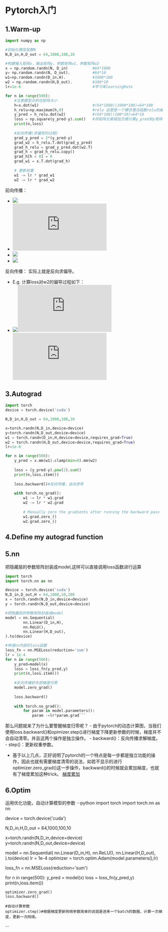 # Pytorch入门
## 1.Warm-up
```python
import numpy as np

#初始化模型层数N
N,D_in,H,D_out = 64,1000,100,10

#构建输入矩阵x，输出矩阵y，参数矩阵w1，参数矩阵w2
x = np.random.randn(N, D_in)           #64*1000
y= np.random.randn(N, D_out).          #64*10
w1=np.random.randn(D_in,H).            #1000*100
w2 = np.random.randn(H,D_out).         #100*10
lr=1e-6                                #学习率learningRate

for n in range(500):
    #注意模型点积后矩阵大小
    h=x.dot(w1)                        #(64*1000)(1000*100)=64*100
    h_relu=np.maximum(h,0)             #relu 这里是一个模仿激活函数relu的操作，直接屏蔽了小于0的值
    y_pred = h_relu.dot(w2)            #(64*100)(100*10)=64*10
    loss = np.square(y_pred-y).sum()   #将矩阵元素相加方便计算y_pred和y矩阵的差值，开平方为了扩大元素值之间的差距方便更好的学习
    print(n,loss)
    
    #反向传播(求偏导的过程)
    grad_y_pred = 2*(y_pred-y)
    grad_w2 = h_relu.T.dot(grad_y_pred)
    grad_h_relu = grad_y_pred.dot(w2.T)
    grad_h = grad_h_relu.copy()
    grad_h[h < 0] = 0
    grad_w1 = x.T.dot(grad_h)
 
    # 更新权重
    w1 -= lr * grad_w1
    w2 -= lr * grad_w2
```
前向传播：
-  ![](https://latex.codecogs.com/svg.latex?h=x&space;\times&space;w_1)
-  ![](https://latex.codecogs.com/svg.latex?hRelu=ReLU(h))
-  ![](https://latex.codecogs.com/svg.latex?yPred=hRelu&space;\times&space;w_2)
-  ![](https://latex.codecogs.com/svg.latex?loss=(yPred-y)^2) 
 
反向传播：
实际上就是反向求偏导。
- E.g. 计算loss对w2的偏导过程如下：
-  ![](https://latex.codecogs.com/svg.latex?\frac{\partial&space;loss}{\partial&space;w_2}=\frac{\partial&space;loss}{\partial&space;yPred}&space;\times&space;\frac{\partial&space;yPred}{\partial&space;w_2})![](https://latex.codecogs.com/svg.latex?=)![](https://latex.codecogs.com/svg.latex?2(yPred-y)hRelu)

## 3.Autograd
```python
import torch
device = torch.device('cuda')

N,D_in,H,D_out = 64,1000,100,10

x=torch.randn(N,D_in,device=device)
y=torch.randn(N,D_out,device=device)
w1 = torch.randn(D_in,H,device=device,requires_grad=True)
w2 = torch.randn(H,D_out,device=device,requires_grad=True)
lr=1e-6

for n in range(500):
    y_pred = x.mm(w1).clamp(min=0).mm(w2)
    
    loss = (y_pred-y).pow(2).sum()
    print(n,loss.item())
    
    loss.backward()#反向传播，自动求导
    
    with torch.no_grad():
        w1 -= lr * w1.grad
        w2 -= lr * w2.grad
        
        # Manually zero the gradients after running the backward pass
        w1.grad.zero_()
        w2.grad.zero_()

```
## 4.Define my autograd function

## 5.nn
把隐藏层的参数矩阵封装成model,这样可以直接调用loss函数进行运算
```python
import torch
import torch.nn as nn

device = torch.device('cuda')
N,D_in,D_out,H = 64,1000,10,100
x = torch.randn(N,D_in,device=device)
y = torch.randn(N,D_out,device=device)

#把隐藏层的参数矩阵封装成model
model = nn.Sequential(
        nn.Linear(D_in,H),
        nn.ReLU(),
        nn.Linear(H,D_out),
).to(device)

#申请nn内部的loss函数
loss_fn = nn.MSELoss(reduction='sum')
lr = 1e-4
for n in range(500):
    y_pred=model(x)
    loss = loss_fn(y_pred,y)
    print(n,loss.item())
    
    #反向传播前先把梯度归零
    model.zero_grad()
    
    loss.backward()
    
    with torch.no_grad():
        for param in model.parameters():
            param -=lr*param.grad```

```
那么问题就来了为什么要警醒梯度归零呢？
    - 由于pytorch的动态计算图，当我们使用loss.backward()和opimizer.step()进行梯度下降更新参数的时候，梯度并不会自动清零。并且这两个操作是独立操作。
    - backward()：反向传播求解梯度。
    - step()：更新权重参数。
- 基于以上几点，正好说明了pytorch的一个特点是每一步都是独立功能的操作，因此也就有需要梯度清零的说法，如若不显示的进行optimizer.zero_grad()这一步操作，backward()的时候就会累加梯度，也就有了梯度累加这种trick。
[梯度累加](https://blog.csdn.net/weixin_45997273/article/details/106720446)
## 6.Optim
运用优化功能，自动计算模型的参数
···python
import torch
import torch.nn as nn

device = torch.device('cuda')

N,D_in,H,D_out = 64,1000,100,10

x=torch.randn(N,D_in,device=device)
y=torch.randn(N,D_out,device=device)

model = nn.Sequential(
    nn.Linear(D_in,H),
    nn.ReLU(),
    nn.Linear(H,D_out),
).to(device)
lr = 1e-4
optimizer = torch.optim.Adam(model.parameters(),lr)

loss_fn = nn.MSELoss(reduction='sum')

for n in range(500):
    y_pred = model(x)
    loss = loss_fn(y_pred,y)
    print(n,loss.item())
    
    optimizer.zero_grad()
    loss.backward()
    
    #自动计算参数
    optimizer.step()#根据梯度更新网络参数简单的说就是进来一个batch的数据，计算一次梯度，更新一次网络。
···
